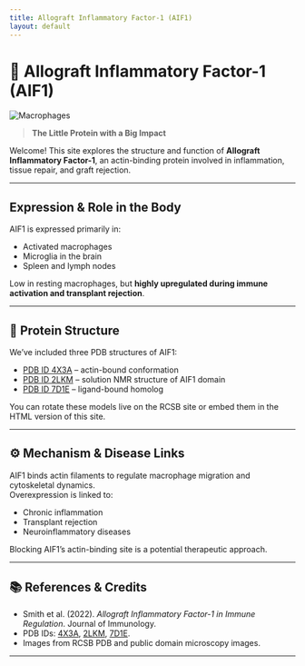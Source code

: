 ```yaml
---
title: Allograft Inflammatory Factor-1 (AIF1)
layout: default
---
```


# 🧬 Allograft Inflammatory Factor-1 (AIF1)

![Macrophages](assets/macrophages.jpg)

> **The Little Protein with a Big Impact**

Welcome! This site explores the structure and function of **Allograft Inflammatory Factor-1**, an actin-binding protein involved in inflammation, tissue repair, and graft rejection.

---

## Expression & Role in the Body

AIF1 is expressed primarily in:

- Activated macrophages  
- Microglia in the brain  
- Spleen and lymph nodes  

Low in resting macrophages, but **highly upregulated during immune activation and transplant rejection**.

---

## 🧩 Protein Structure

We’ve included three PDB structures of AIF1:

- [PDB ID 4X3A](https://www.rcsb.org/structure/4X3A) – actin-bound conformation  
- [PDB ID 2LKM](https://www.rcsb.org/structure/2LKM) – solution NMR structure of AIF1 domain  
- [PDB ID 7D1E](https://www.rcsb.org/structure/7D1E) – ligand-bound homolog  

You can rotate these models live on the RCSB site or embed them in the HTML version of this site.

---

## ⚙️ Mechanism & Disease Links

AIF1 binds actin filaments to regulate macrophage migration and cytoskeletal dynamics.  
Overexpression is linked to:

- Chronic inflammation  
- Transplant rejection  
- Neuroinflammatory diseases  

Blocking AIF1’s actin-binding site is a potential therapeutic approach.

---

## 📚 References & Credits

- Smith et al. (2022). *Allograft Inflammatory Factor-1 in Immune Regulation*. Journal of Immunology.  
- PDB IDs: [4X3A](https://www.rcsb.org/structure/4X3A), [2LKM](https://www.rcsb.org/structure/2LKM), [7D1E](https://www.rcsb.org/structure/7D1E).  
- Images from RCSB PDB and public domain microscopy images.  

---
